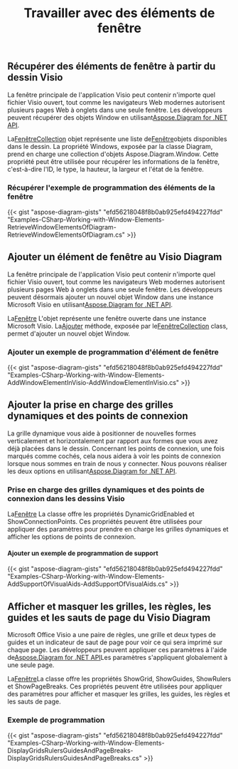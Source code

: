 ﻿---
title: Travailler avec des éléments de fenêtre
type: docs
weight: 100
url: /fr/net/working-with-window-elements/
description: Cette section explique obtenir la propriété des éléments de fenêtre dans visio avec Aspose.Diagram.
---
## **Récupérer des éléments de fenêtre à partir du dessin Visio**
 La fenêtre principale de l'application Visio peut contenir n'importe quel fichier Visio ouvert, tout comme les navigateurs Web modernes autorisent plusieurs pages Web à onglets dans une seule fenêtre. Les développeurs peuvent récupérer des objets Window en utilisant[Aspose.Diagram for .NET API](https://products.aspose.com/diagram/net/).

 La[FenêtreCollection](http://www.aspose.com/api/net/diagram/aspose.diagram/windowcollection) objet représente une liste de[Fenêtre](http://www.aspose.com/api/net/diagram/aspose.diagram/window)objets disponibles dans le dessin. La propriété Windows, exposée par la classe Diagram, prend en charge une collection d'objets Aspose.Diagram.Window. Cette propriété peut être utilisée pour récupérer les informations de la fenêtre, c'est-à-dire l'ID, le type, la hauteur, la largeur et l'état de la fenêtre.
### **Récupérer l'exemple de programmation des éléments de la fenêtre**
{{< gist "aspose-diagram-gists" "efd56218048f8b0ab925efd494227fdd" "Examples-CSharp-Working-with-Window-Elements-RetrieveWindowElementsOfDiagram-RetrieveWindowElementsOfDiagram.cs" >}}
## **Ajouter un élément de fenêtre au Visio Diagram**
 La fenêtre principale de l'application Visio peut contenir n'importe quel fichier Visio ouvert, tout comme les navigateurs Web modernes autorisent plusieurs pages Web à onglets dans une seule fenêtre. Les développeurs peuvent désormais ajouter un nouvel objet Window dans une instance Microsoft Visio en utilisant[Aspose.Diagram for .NET API](https://products.aspose.com/diagram/net/).

 La[Fenêtre](http://www.aspose.com/api/net/diagram/aspose.diagram/window) L'objet représente une fenêtre ouverte dans une instance Microsoft Visio. La[Ajouter](http://www.aspose.com/api/net/diagram/aspose.diagram/windowcollection/methods/add) méthode, exposée par le[FenêtreCollection](http://www.aspose.com/api/net/diagram/aspose.diagram/windowcollection) class, permet d'ajouter un nouvel objet Window.
### **Ajouter un exemple de programmation d'élément de fenêtre**
{{< gist "aspose-diagram-gists" "efd56218048f8b0ab925efd494227fdd" "Examples-CSharp-Working-with-Window-Elements-AddWindowElementInVisio-AddWindowElementInVisio.cs" >}}
## **Ajouter la prise en charge des grilles dynamiques et des points de connexion**
La grille dynamique vous aide à positionner de nouvelles formes verticalement et horizontalement par rapport aux formes que vous avez déjà placées dans le dessin. Concernant les points de connexion, une fois marqués comme cochés, cela nous aidera à voir les points de connexion lorsque nous sommes en train de nous y connecter. Nous pouvons réaliser les deux options en utilisant[Aspose.Diagram for .NET API](https://products.aspose.com/diagram/net/).
### **Prise en charge des grilles dynamiques et des points de connexion dans les dessins Visio**
 La[Fenêtre](http://www.aspose.com/api/net/diagram/aspose.diagram/window) La classe offre les propriétés DynamicGridEnabled et ShowConnectionPoints. Ces propriétés peuvent être utilisées pour appliquer des paramètres pour prendre en charge les grilles dynamiques et afficher les options de points de connexion.
#### **Ajouter un exemple de programmation de support**
{{< gist "aspose-diagram-gists" "efd56218048f8b0ab925efd494227fdd" "Examples-CSharp-Working-with-Window-Elements-AddSupportOfVisualAids-AddSupportOfVisualAids.cs" >}}
## **Afficher et masquer les grilles, les règles, les guides et les sauts de page du Visio Diagram**
 Microsoft Office Visio a une paire de règles, une grille et deux types de guides et un indicateur de saut de page pour voir ce qui sera imprimé sur chaque page. Les développeurs peuvent appliquer ces paramètres à l'aide de[Aspose.Diagram for .NET API](https://products.aspose.com/diagram/net/)Les paramètres s'appliquent globalement à une seule page.

 La[Fenêtre](http://www.aspose.com/api/net/diagram/aspose.diagram/window)La classe offre les propriétés ShowGrid, ShowGuides, ShowRulers et ShowPageBreaks. Ces propriétés peuvent être utilisées pour appliquer des paramètres pour afficher et masquer les grilles, les guides, les règles et les sauts de page.
### **Exemple de programmation**
{{< gist "aspose-diagram-gists" "efd56218048f8b0ab925efd494227fdd" "Examples-CSharp-Working-with-Window-Elements-DisplayGridsRulersGuidesAndPageBreaks-DisplayGridsRulersGuidesAndPageBreaks.cs" >}}

